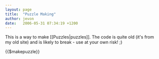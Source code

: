 ```yaml
---
layout: page
title:  "Puzzle Making"
author: jevon
date:   2006-05-31 07:34:19 +1200
---
```


This is a way to make [[Puzzles|puzzles]]. The code is quite old (it's from my old site) and is likely to break - use at your own risk! ;) 

{{$makepuzzle}}